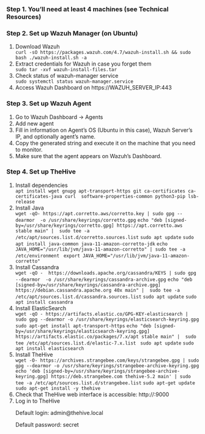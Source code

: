 <h3>Step 1. You’ll need at least 4 machines (see Technical Resources)</h3>
<h3>Step 2. Set up Wazuh Manager (on Ubuntu)</h3>
<ol>
  <li>Download Wazuh</li>
    <code>curl -sO https://packages.wazuh.com/4.7/wazuh-install.sh && sudo bash ./wazuh-install.sh -a </code>
  <li>Extract credentials for Wazuh in case you forget them </li>
    <code>sudo tar -xvf wazuh-install-files.tar</code>
  <li>Check status of wazuh-manager service</li>
    <code>sudo systemctl status wazuh-manager.service </code>
  <li>Access Wazuh Dashboard on https://WAZUH_SERVER_IP:443</li>
</ol>
<h3>Step 3. Set up Wazuh Agent</h3>
<ol>
   <li>Go to Wazuh Dashboard -> Agents</li>
   <li>Add new agent</li>
  <li>Fill in information on Agent’s OS (Ubuntu in this case), Wazuh Server’s IP, and optionally agent’s name.</li>
  <li>Copy the generated string and execute it on the machine that you need to monitor.</li>
  <li>Make sure that the agent appears on Wazuh’s Dashboard.</li>
</ol>
<h3>Step 4. Set up TheHive </h3>
<ol>
  <li>Install dependencies</li>
  <code>apt install wget gnupg apt-transport-https git ca-certificates ca-certificates-java curl  software-properties-common python3-pip lsb-release</code>
  
  <li>Install Java</li>
  <code>wget -qO- https://apt.corretto.aws/corretto.key | sudo gpg --dearmor  -o /usr/share/keyrings/corretto.gpg</code>
  <code>echo "deb [signed-by=/usr/share/keyrings/corretto.gpg] https://apt.corretto.aws stable main" |  sudo tee -a /etc/apt/sources.list.d/corretto.sources.list</code>
  <code>sudo apt update</code>
  <code>sudo apt install java-common java-11-amazon-corretto-jdk</code>
  <code>echo JAVA_HOME="/usr/lib/jvm/java-11-amazon-corretto" | sudo tee -a /etc/environment </code>
  <code>export JAVA_HOME="/usr/lib/jvm/java-11-amazon-corretto"</code>
  
  <li>Install Cassandra </li>
  <code>wget -qO -  https://downloads.apache.org/cassandra/KEYS | sudo gpg --dearmor  -o /usr/share/keyrings/cassandra-archive.gpg</code>
  <code>echo "deb [signed-by=/usr/share/keyrings/cassandra-archive.gpg] https://debian.cassandra.apache.org 40x main" |  sudo tee -a /etc/apt/sources.list.d/cassandra.sources.list</code>
  <code>sudo apt update</code>
  <code>sudo apt install cassandra</code>
  
  <li>Install ElasticSearch</li>
  <code>wget -qO - https://artifacts.elastic.co/GPG-KEY-elasticsearch |  sudo gpg --dearmor -o /usr/share/keyrings/elasticsearch-keyring.gpg</code>
  <code>sudo apt-get install apt-transport-https</code>
  <code>echo "deb [signed-by=/usr/share/keyrings/elasticsearch-keyring.gpg] https://artifacts.elastic.co/packages/7.x/apt stable main" |  sudo tee /etc/apt/sources.list.d/elastic-7.x.list </code>
  <code>sudo apt update</code>
  <code>sudo apt install elasticsearch</code>
  
  <li>Install TheHive </li>
  <code>wget -O- https://archives.strangebee.com/keys/strangebee.gpg | sudo gpg --dearmor -o /usr/share/keyrings/strangebee-archive-keyring.gpg</code>
  <code>echo 'deb [signed-by=/usr/share/keyrings/strangebee-archive-keyring.gpg] https://deb.strangebee.com thehive-5.2 main' | sudo tee -a /etc/apt/sources.list.d/strangebee.list</code>
  <code>sudo apt-get update</code>
  <code>sudo apt-get install -y thehive</code>
  
  <li>Check that TheHive web interface is accessible: http://<THEHIVE_IP>:9000</li>
    <li>Log in to TheHive </li>
    <p>Default login: admin@thehive.local </p>
    <p>Default password: secret</p>
</ol>












